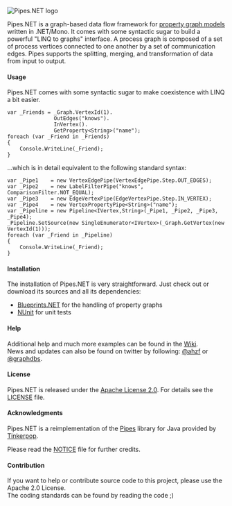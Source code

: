 ![Pipes.NET logo](/ahzf/pipes.NET/raw/master/doc/pipes.NET-logo.png)

Pipes.NET is a graph-based data flow framework for [property graph models](http://github.com/tinkerpop/gremlin/wiki/Defining-a-Property-Graph)
written in .NET/Mono. It comes with some syntactic sugar to build a powerful "LINQ to graphs" interface. A process graph is composed of a set of process vertices connected to one another by a set of communication edges. Pipes supports the splitting, merging, and transformation of data from input to output. 

#### Usage

Pipes.NET comes with some syntactic sugar to make coexistence with LINQ a bit easier.

    var _Friends = _Graph.VertexId(1).
                   OutEdges("knows").
                   InVertex().
                   GetProperty<String>("name");
    foreach (var _Friend in _Friends)
    {
        Console.WriteLine(_Friend);
    }

...which is in detail equivalent to the following standard syntax:

    var _Pipe1    = new VertexEdgePipe(VertexEdgePipe.Step.OUT_EDGES);
    var _Pipe2    = new LabelFilterPipe("knows", ComparisonFilter.NOT_EQUAL);
    var _Pipe3    = new EdgeVertexPipe(EdgeVertexPipe.Step.IN_VERTEX);
    var _Pipe4    = new VertexPropertyPipe<String>("name");
    var _Pipeline = new Pipeline<IVertex,String>(_Pipe1, _Pipe2, _Pipe3, _Pipe4);
    _Pipeline.SetSource(new SingleEnumerator<IVertex>(_Graph.GetVertex(new VertexId(1)));
    foreach (var _Friend in _Pipeline)
    {
        Console.WriteLine(_Friend);
    }

#### Installation

The installation of Pipes.NET is very straightforward. Just check out or download its sources and all its dependencies:

- [Blueprints.NET](https://github.com/ahzf/blueprints.NET) for the handling of property graphs
- [NUnit](http://www.nunit.org/) for unit tests

#### Help

Additional help and much more examples can be found in the [Wiki](https://github.com/ahzf/pipes.NET/wiki).   
News and updates can also be found on twitter by following: [@ahzf](http://www.twitter.com/ahzf) or [@graphdbs](http://www.twitter.com/graphdbs).

#### License

Pipes.NET is released under the [Apache License 2.0](http://www.apache.org/licenses/LICENSE-2.0). For details see the [LICENSE](/ahzf/pipes.NET/blob/master/LICENSE) file.

#### Acknowledgments

Pipes.NET is a reimplementation of the [Pipes](http://github.com/tinkerpop/pipes) library for Java provided by [Tinkerpop](http://tinkerpop.com).

Please read the [NOTICE](/ahzf/pipes.NET/blob/master/NOTICE) file for further credits.

#### Contribution

If you want to help or contribute source code to this project, please use the Apache 2.0 License.   
The coding standards can be found by reading the code ;)
